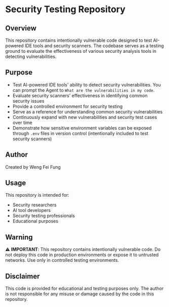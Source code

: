 # Security Testing Repository

## Overview
This repository contains intentionally vulnerable code designed to test AI-powered IDE tools and security scanners. The codebase serves as a testing ground to evaluate the effectiveness of various security analysis tools in detecting vulnerabilities.

## Purpose
- Test AI-powered IDE tools' ability to detect security vulnerabilities. You can prompt the Agent to `What are the vulnerabilities in my code`.
- Evaluate security scanners' effectiveness in identifying common security issues
- Provide a controlled environment for security testing
- Serve as a reference for understanding common security vulnerabilities
- Continuously expand with new vulnerabilities and security test cases over time
- Demonstrate how sensitive environment variables can be exposed through `.env` files in version control (intentionally included to test security scanners)

## Author
Created by Weng Fei Fung

## Usage
This repository is intended for:
- Security researchers
- AI tool developers
- Security testing professionals
- Educational purposes


## Warning
⚠️ **IMPORTANT**: This repository contains intentionally vulnerable code. Do not deploy this code in production environments or expose it to untrusted networks. Use only in controlled testing environments.

## Disclaimer
This code is provided for educational and testing purposes only. The author is not responsible for any misuse or damage caused by the code in this repository.
